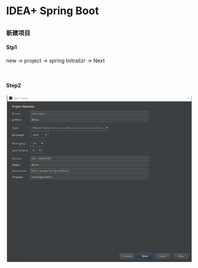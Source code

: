 # IDEA+ Spring Boot

## 

### 新建项目

#### Stp1
new -> project -> spring Initralizr -> Next


![]()


#### Step2

<div align=center>
<img src="https://github.com/yangshuting1/picture/blob/master/spring%20boot/2.png" alt="GitHub" title="project MeteData" width="500" height="450" />
</div>